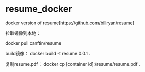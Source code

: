 # resume_docker
docker version of resume[https://github.com/billryan/resume]

拉取镜像到本地：

docker pull canftin/resume


build镜像：
docker build -t resume:0.0.1 .

复制resume.pdf：
docker cp [container id]:/resume/resume.pdf .
